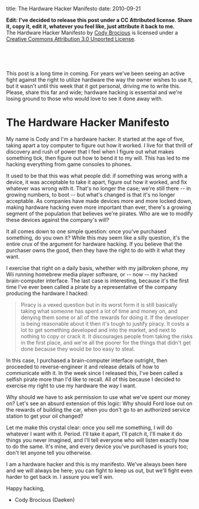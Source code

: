 title: The Hardware Hacker Manifesto
date: 2010-09-21

**Edit: I've decided to release this post under a CC Attributed license. Share it, copy it, edit it, whatever you feel like, just attribute it back to me.**  
The Hardware Hacker Manifesto by [Cody Brocious][2] is licensed under a [Creative Commons Attribution 3.0 Unported License][3].

 [2]: http://daeken.com/the-hardware-hacker-manifesto
 [3]: http://creativecommons.org/licenses/by/3.0/

 

 

This post is a long time in coming. For years we've been seeing an active fight against the right to utilize hardware the way the owner wishes to use it, but it wasn't until this week that it got personal, driving me to write this. Please, share this far and wide; hardware hacking is essential and we're losing ground to those who would love to see it done away with.

# The Hardware Hacker Manifesto

My name is Cody and I'm a hardware hacker. It started at the age of five, taking apart a toy computer to figure out how it worked. I live for that thrill of discovery and rush of power that I feel when I figure out what makes something tick, then figure out how to bend it to my will. This has led to me hacking everything from game consoles to phones.

It used to be that this was what people did: if something was wrong with a device, it was acceptable to take it apart, figure out how it worked, and fix whatever was wrong with it. That's no longer the case; we're still there -- in growing numbers, to boot -- but what's changed is that it's no longer acceptable. As companies have made devices more and more locked down, making hardware hacking even more important than ever, there's a growing segment of the population that believes we're pirates. Who are we to modify these devices against the company's will?

It all comes down to one simple question: once you've purchased something, do you own it? While this may seem like a silly question, it's the entire crux of the argument for hardware hacking. If you believe that the purchaser owns the good, then they have the right to do with it what they want.

I exercise that right on a daily basis, whether with my jailbroken phone, my Wii running homebrew media player software, or -- now -- my hacked brain-computer interface. The last case is interesting, because it's the first time I've ever been called a pirate by a representative of the company producing the hardware I hacked:

> Piracy is a vexed question but in its worst form it is still basically taking what someone has spent a lot of time and money on, and denying them some or all of the rewards for doing it. If the developer is being reasonable about it then it's tough to justify piracy. It costs a lot to get something developed and into the market, and next to nothing to copy or crack it. It discourages people from taking the risks in the first place, and we're all the poorer for the things that didn't get done because they would be too easy to steal.

In this case, I purchased a brain-computer interface outright, then proceeded to reverse-engineer it and release details of how to communicate with it. In the week since I released this, I've been called a selfish pirate more than I'd like to recall. All of this because I decided to exercise my right to use my hardware the way I want.

Why should we have to ask permission to use what we've spent our money on? Let's see an absurd extension of this logic: Why should Ford lose out on the rewards of building the car, when you don't go to an authorized service station to get your oil changed?

Let me make this crystal clear: once you sell me something, I will do whatever I want with it. Period. I'll take it apart, I'll patch it, I'll make it do things you never imagined, and I'll tell everyone who will listen exactly how to do the same. It's mine, and every device you've purchased is yours too; don't let anyone tell you otherwise.

I am a hardware hacker and this is my manifesto. We've always been here and we will always be here; you can fight to keep us out, but we'll fight even harder to get back in. I assure you we'll win.

Happy hacking,   
- Cody Brocious (Daeken)

 

 
